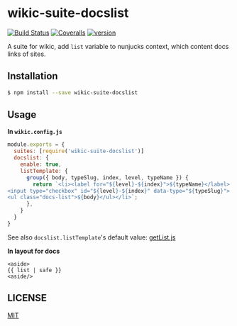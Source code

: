 # wikic-suite-docslist

[![Build Status][build-badge]][build]
[![Coveralls][coverage-badge]][coverage]
[![version][version-badge]][package]

A suite for wikic, add `list` variable to nunjucks context, which content docs links of sites.

## Installation

``` bash
$ npm install --save wikic-suite-docslist
```

## Usage

**In `wikic.config.js`**

``` js
module.exports = {
  suites: [require('wikic-suite-docslist')]
  docslist: {
    enable: true,
    listTemplate: {
      group({ body, typeSlug, index, level, typeName }) {
        return `<li><label for="${level}-${index}">${typeName}</label>
<input type="checkbox" id="${level}-${index}" data-type="${typeSlug}">
<ul class="docs-list">${body}</ul></li>`;
      },
    }
  }
}
```

See also `docslist.listTemplate`'s default value: [getList.js](getList.js)

**In layout for docs**

``` njk
<aside>
{{ list | safe }}
<aside/>
```

## LICENSE

[MIT](LICENCE)

[coverage]: https://coveralls.io/github/wikic/wikic-suite-docslist
[coverage-badge]: https://img.shields.io/coveralls/wikic/wikic-suite-docslist.svg
[build]: https://travis-ci.org/wikic/wikic-suite-docslist
[build-badge]: https://travis-ci.org/wikic/wikic-suite-docslist.svg?branch=master
[version-badge]: https://img.shields.io/npm/v/wikic-suite-docslist.svg
[package]: https://www.npmjs.com/package/wikic-suite-docslist
